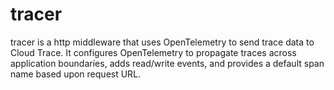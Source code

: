 # tracer
tracer is a http middleware that uses OpenTelemetry to send trace data to Cloud Trace. It configures OpenTelemetry to propagate traces across application boundaries, adds read/write events, and provides a default span name based upon request URL.
